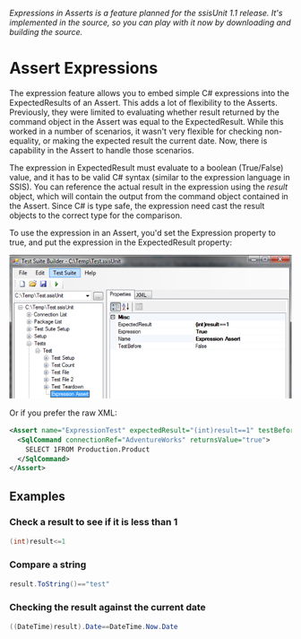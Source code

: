 _Expressions in Asserts is a feature planned for the ssisUnit 1.1 release. It's implemented in the source, so you can play with it now by downloading and building the source._

# Assert Expressions
The expression feature allows you to embed simple C# expressions into the ExpectedResults of an Assert. This adds a lot of flexibility to the Asserts. Previously, they were limited to evaluating whether result returned by the command object in the Assert was equal to the ExpectedResult. While this worked in a number of scenarios, it wasn't very flexible for checking non-equality, or making the expected result the current date. Now, there is capability in the Assert to handle those scenarios.

The expression in ExpectedResult must evaluate to a boolean (True/False) value, and it has to be valid C# syntax (similar to the expression language in SSIS). You can reference the actual result in the expression using the _result_ object, which will contain the output from the command object contained in the Assert. Since C# is type safe, the expression need cast the result objects to the correct type for the comparison.

To use the expression in an Assert, you'd set the Expression property to true, and put the expression in the ExpectedResult property:

![Expressions In Asserts](/docs/Using%20Expressions%20in%20Asserts_SsisUnitExpressions.png)

Or if you prefer the raw XML:
```xml
<Assert name="ExpressionTest" expectedResult="(int)result==1" testBefore="false" expression="true">
  <SqlCommand connectionRef="AdventureWorks" returnsValue="true">
    SELECT 1FROM Production.Product
  </SqlCommand>
</Assert>
```

## Examples
### Check a result to see if it is less than 1
```csharp
(int)result<=1
```

### Compare a string
```csharp
result.ToString()=="test"
```

### Checking the result against the current date
```csharp
((DateTime)result).Date==DateTime.Now.Date
```

